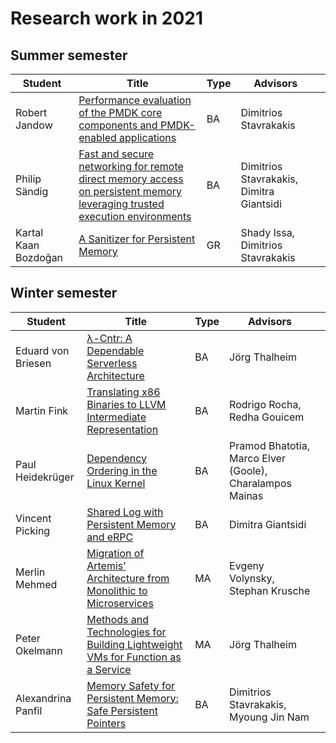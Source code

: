 # Research work in 2021

## Summer semester

| Student       | Title | Type | Advisors |         |
|---------------|-------|------|----------|---------|
| Robert Jandow | [Performance evaluation of the PMDK core components and PMDK-enabled applications](summer/docs/bsc_jandow_performance_evaluation_of_the_pmdk_core_components_and_pmdk_enabled_applications.pdf) | BA | Dimitrios Stavrakakis | |
| Philip Sändig | [Fast and secure networking for remote direct memory access on persistent memory leveraging trusted execution environments](summer/docs/bsc_saendig_fast_and_secure_networking_for_remote_direct_memory_access_on_persistent_memory_leveraging_trusted_execution_environments.pdf) | BA | Dimitrios Stavrakakis, Dimitra Giantsidi |    |
| Kartal Kaan Bozdoğan | [A Sanitizer for Persistent Memory](summer/docs/gr_bozdoğan_a_sanitizer_for_persistent_memory.pdf) | GR | Shady Issa, Dimitrios Stavrakakis |    |


## Winter semester

| Student       | Title | Type | Advisors |         |
|---------------|-------|------|----------|---------|
| Eduard von Briesen | [λ-Cntr: A Dependable Serverless Architecture](winter/docs/bsc_briesen_lambda_cntr_a_dependable_serverless_architecture.pdf) | BA | Jörg Thalheim | |
| Martin Fink | [Translating x86 Binaries to LLVM Intermediate Representation](winter/docs/bsc_fink_translating_x86_binaries_into_llvm_intermediate_representation.pdf) | BA | Rodrigo Rocha, Redha Gouicem | |
| Paul Heidekrüger | [Dependency Ordering in the Linux Kernel](winter/docs/bsc_heidekrueger_dependency_ordering_in_the_linux_kernel.pdf) | BA | Pramod Bhatotia, Marco Elver (Goole), Charalampos Mainas | |
| Vincent Picking | [Shared Log with Persistent Memory and eRPC](winter/docs/bsc_picking_shared_log_with_persistent_memory_and_erpc.pdf) | BA | Dimitra Giantsidi | |
| Merlin Mehmed | [Migration of Artemis’ Architecture from Monolithic to Microservices](winter/docs/msc_mehmed_migration_of_artemis_architecture_from_monolithic_to_microservices.pdf) | MA | Evgeny Volynsky, Stephan Krusche | |
| Peter Okelmann | [Methods and Technologies for Building Lightweight VMs for Function as a Service](winter/docs/msc_okelmann_methods_and_technologies_for_building_lightweight_vms_for_function_as_a_service.pdf) | MA | Jörg Thalheim | |
| Alexandrina Panfil | [Memory Safety for Persistent Memory: Safe Persistent Pointers](winter/docs/bsc_panfil_memory_safety_for_persistent_memory_safe_persistent_pointers.pdf) | BA | Dimitrios Stavrakakis, Myoung Jin Nam | |


